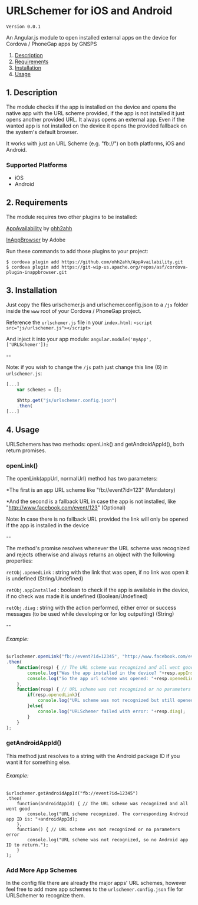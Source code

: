# URLSchemer for iOS and Android

`Version 0.0.1`

An Angular.js module to open installed external apps on the device for Cordova / PhoneGap apps by GNSPS

1. [Description](https://github.com/GNSPS/URLSchemer#1-description)
2. [Requirements](https://github.com/GNSPS/URLSchemer#2-requirements)
3. [Installation](https://github.com/GNSPS/URLSchemer#3-installation)
4. [Usage](https://github.com/GNSPS/URLSchemer#4-usage)

## 1. Description

The module checks if the app is installed on the device and opens the native app with the URL scheme provided, if the app is not installed it just opens another provided URL.
It always opens an external app. Even if the wanted app is not installed on the device it opens the provided fallback on the system's default browser.

It works with just an URL Scheme (e.g. "fb://") on both platforms, iOS and Android.

### Supported Platforms

* iOS
* Android

## 2. Requirements

The module requires two other plugins to be installed:

[AppAvailability](https://github.com/ohh2ahh/AppAvailability) by [ohh2ahh](http://ohh2ahh.com)

[InAppBrowser](https://github.com/apache/cordova-plugin-inappbrowser/blob/master/doc/index.md) by Adobe

Run these commands to add those plugins to your project:
```
$ cordova plugin add https://github.com/ohh2ahh/AppAvailability.git
$ cordova plugin add https://git-wip-us.apache.org/repos/asf/cordova-plugin-inappbrowser.git
```

## 3. Installation

Just copy the files urlschemer.js and urlschemer.config.json to a `/js` folder inside the `www` root of your Cordova / PhoneGap project.

Reference the `urlschemer.js` file in your `index.html`:
`<script src="js/urlschemer.js"></script>`

And inject it into your app module:
`angular.module('myApp', ['URLSchemer']);`

--

Note: if you wish to change the `/js` path just change this line (6) in `urlschemer.js`:
```javascript
[...]
    var schemes = [];
    
    $http.get("js/urlschemer.config.json")
    .then(
[...]
```

## 4. Usage

URLSchemers has two methods: openLink() and getAndroidAppId(), both return promises.

### openLink()

The openLink(appUrl, normalUrl) method has two parameters:

*The first is an app URL scheme like "fb://event?id=123" (Mandatory)

*And the second is a fallback URL in case the app is not installed, like "http://www.facebook.com/event/123" (Optional)

Note: In case there is no fallback URL provided the link will only be opened if the app is installed in the device

--

The method's promise resolves whenever the URL scheme was recognized and rejects otherwise and always returns an object with the following properties:

`retObj.openedLink` : string with the link that was open, if no link was open it is undefined (String/Undefined)

`retObj.appInstalled` : boolean to check if the app is available in the device, if no check was made it is undefined (Boolean/Undefined)

`retObj.diag` : string with the action performed, either error or success messages (to be used while developing or for log outputting) (String)

--

###### Example:

```javascript
$urlschemer.openLink("fb://event?id=12345", "http://www.facebook.com/event/12345")
.then(
    function(resp) { // The URL scheme was recognized and all went good
        console.log("Was the app installed in the device? "+resp.appInstalled);
        console.log("So the app url scheme was opened: "+resp.openedLink);
    },
    function(resp) { // URL scheme was not recognized or no parameters error
        if(resp.openedLink){
            console.log("URL scheme was not recognized but still opened this link: "+resp.openedLink);
        }else{
            console.log("URLSchemer failed with error: "+resp.diag);
        }
    }
);
```

### getAndroidAppId()

This method just resolves to a string with the Android package ID if you want it for something else.

###### Example:

```
$urlschemer.getAndroidAppId("fb://event?id=12345")
.then(
    function(androidAppId) { // The URL scheme was recognized and all went good
        console.log("URL scheme recognized. The corresponding Android app ID is: "+androidAppId);
    },
    function() { // URL scheme was not recognized or no parameters error
        console.log("URL scheme was not recognized, so no Android app ID to return.");
    }
);
```

### Add More App Schemes

In the config file there are already the major apps' URL schemes, however feel free to add more app schemes to the `urlschemer.config.json` file for URLSchemer to recognize them.